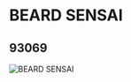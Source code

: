 # BEARD SENSAI
## 93069
![BEARD SENSAI](https://lc-www-live-s.legocdn.com/media/bricks/5/2/4609289.jpg)